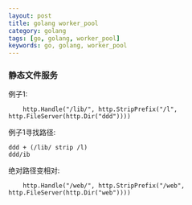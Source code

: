 ```yaml
---
layout: post
title: golang worker_pool
category: golang
tags: [go, golang, worker_pool]
keywords: go, golang, worker_pool
---
```


### 静态文件服务
例子1:
```
	http.Handle("/lib/", http.StripPrefix("/l", http.FileServer(http.Dir("ddd"))))
```
例子1寻找路径:
```
ddd + (/lib/ strip /l)
ddd/ib
```
绝对路径变相对:
```
	http.Handle("/web/", http.StripPrefix("/web", http.FileServer(http.Dir("web"))))
```

